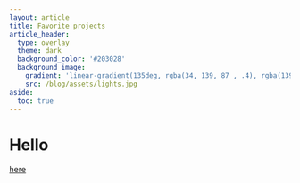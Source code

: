 ```yaml
---
layout: article
title: Favorite projects
article_header:
  type: overlay
  theme: dark
  background_color: '#203028'
  background_image:
    gradient: 'linear-gradient(135deg, rgba(34, 139, 87 , .4), rgba(139, 34, 139, .4))'
    src: /blog/assets/lights.jpg
aside:
  toc: true
---
```


<!--more-->
# Hello

[here](2016/05/16/memorama-the-game.html)
